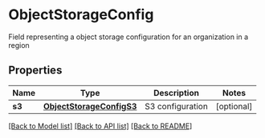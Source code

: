 # ObjectStorageConfig

Field representing a object storage configuration for an organization in a region
## Properties
Name | Type | Description | Notes
------------ | ------------- | ------------- | -------------
**s3** | [**ObjectStorageConfigS3**](ObjectStorageConfigS3.md) | S3 configuration | [optional] 

[[Back to Model list]](../README.md#documentation-for-models) [[Back to API list]](../README.md#documentation-for-api-endpoints) [[Back to README]](../README.md)


